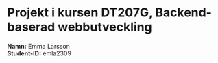 # Projekt i kursen DT207G, Backend-baserad webbutveckling
**Namn:** Emma Larsson\
**Student-ID:** emla2309